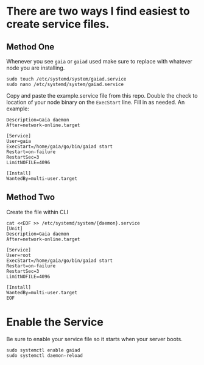 # There are two ways I find easiest to create service files.  

## Method One  
Whenever you see `gaia` or `gaiad` used make sure to replace with whatever node you are installing.
    
`sudo touch /etc/systemd/system/gaiad.service`  
`sudo nano /etc/systemd/system/gaiad.service`  
  
 Copy and paste the example.service file from this repo. Double the check to location of your node binary on the `ExecStart` line. Fill in as needed. An example:  
   
 `Description=Gaia daemon`  
`After=network-online.target`  

`[Service]`  
`User=gaia`  
`ExecStart=/home/gaia/go/bin/gaiad start`  
`Restart=on-failure`  
`RestartSec=3`  
`LimitNOFILE=4096`  
  
`[Install]`  
`WantedBy=multi-user.target`  
  
## Method Two
Create the file within CLI  
  
`cat <<EOF >> /etc/systemd/system/{daemon}.service`  
`[Unit]`  
`Description=Gaia daemon`  
`After=network-online.target`  
  
`[Service]`  
`User=root`  
`ExecStart=/home/gaia/go/bin/gaiad start`  
`Restart=on-failure`  
`RestartSec=3`  
`LimitNOFILE=4096`  
  
`[Install]`  
`WantedBy=multi-user.target`  
`EOF`  
  
 # Enable the Service  
 Be sure to enable your service file so it starts when your server boots.  
   
 `sudo systemctl enable gaiad`  
 `sudo systemctl daemon-reload`  

